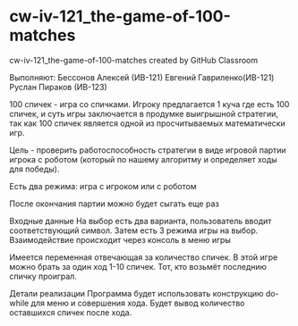 # cw-iv-121_the-game-of-100-matches
cw-iv-121_the-game-of-100-matches created by GitHub Classroom

Выполняют:
Бессонов Алексей (ИВ-121)
Евгений Гавриленко(ИВ-121)
Руслан Пираков (ИВ-123)

100 спичек - игра со спичками.
Игроку предлагается 1 куча где есть 100 спичек, и суть игры заключается в продумке выигрышной стратегии, так как 100 спичек является одной из просчитываемых математически игр.  

Цель - проверить работоспособность стратегии в виде игровой партии игрока с роботом (который по нашему алгоритму и определяет ходы для победы).

Есть два режима: игра с игроком или с роботом

После окончания партии можно будет сыгать еще раз

Входные данные
 На выбор есть два варианта, пользователь вводит соответствующий символ. Затем есть 3 режима игры на выбор. Взаимодействие происходит через консоль в меню игры

Имеется переменная отвечающая за количество спичек. В этой игре можно брать за один ход 1-10 спичек.
Тот, кто возьмёт последнию спичку проиграл.


Детали реализации 
    Программа будет использовать конструкцию do-while для меню и совершения хода. Будет вывод количество оставшихся спичек после хода.
